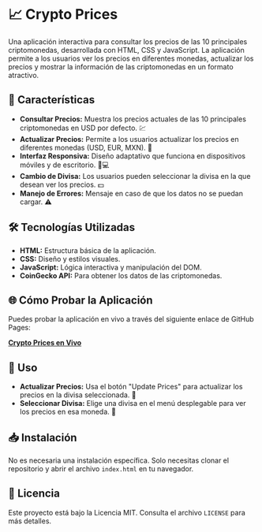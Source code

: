 # 📈 Crypto Prices

Una aplicación interactiva para consultar los precios de las 10 principales criptomonedas, desarrollada con HTML, CSS y JavaScript. La aplicación permite a los usuarios ver los precios en diferentes monedas, actualizar los precios y mostrar la información de las criptomonedas en un formato atractivo.

## 🌟 Características

- **Consultar Precios:** Muestra los precios actuales de las 10 principales criptomonedas en USD por defecto. 💹
- **Actualizar Precios:** Permite a los usuarios actualizar los precios en diferentes monedas (USD, EUR, MXN). 🔄
- **Interfaz Responsiva:** Diseño adaptativo que funciona en dispositivos móviles y de escritorio. 📱💻
- **Cambio de Divisa:** Los usuarios pueden seleccionar la divisa en la que desean ver los precios. 💵
- **Manejo de Errores:** Mensaje en caso de que los datos no se puedan cargar. ⚠️

## 🛠️ Tecnologías Utilizadas

- **HTML:** Estructura básica de la aplicación.
- **CSS:** Diseño y estilos visuales.
- **JavaScript:** Lógica interactiva y manipulación del DOM.
- **CoinGecko API:** Para obtener los datos de las criptomonedas.

## 🌐 Cómo Probar la Aplicación

Puedes probar la aplicación en vivo a través del siguiente enlace de GitHub Pages:

[**Crypto Prices en Vivo**]( https://jose-macias-code.github.io/Crypto-Prices---Usando-Una-API/)

## 🚀 Uso

- **Actualizar Precios:** Usa el botón "Update Prices" para actualizar los precios en la divisa seleccionada. 🔄
- **Seleccionar Divisa:** Elige una divisa en el menú desplegable para ver los precios en esa moneda. 💱

## 📥 Instalación

No es necesaria una instalación específica. Solo necesitas clonar el repositorio y abrir el archivo `index.html` en tu navegador.

## 📝 Licencia

Este proyecto está bajo la Licencia MIT. Consulta el archivo `LICENSE` para más detalles.
